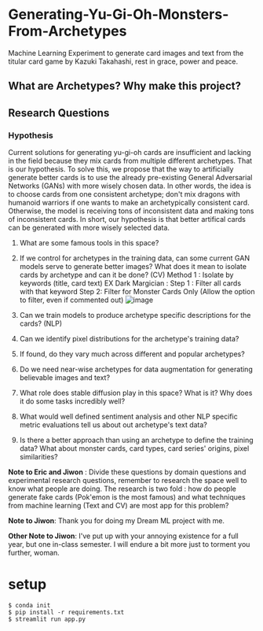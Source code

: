 # Generating-Yu-Gi-Oh-Monsters-From-Archetypes
Machine Learning Experiment to generate card images and text from the titular card game by Kazuki Takahashi, rest in grace, power and peace.

## What are Archetypes? Why make this project?

## Research Questions

### Hypothesis
Current solutions for generating yu-gi-oh cards are insufficient and lacking in the field because they mix cards from multiple different archetypes. That is our hypothesis. To solve this, we propose that the way to artificially generate better cards is to use the already pre-existing General Adversarial Networks (GANs) with more wisely chosen data. In other words, the idea is to choose cards from one consistent archetype; don't mix dragons with humanoid warriors if one wants to make an archetypically consistent card. Otherwise, the model is receiving tons of inconsistent data and making tons of inconsistent cards. In short, our hypothesis is that better artifical cards can be generated with more wisely selected data.

1. What are some famous tools in this space?
2. If we control for archetypes in the training data, can some current GAN models serve to generate better images? What does it mean to isolate cards by archetype and can it be done? (CV)
     Method 1 : Isolate by keywords (title, card text)
     EX Dark Margician :
       Step 1 : Filter all cards with that keyword
       Step 2: Filter for Monster Cards Only (Allow the option to filter, even if commented out)
     ![image](https://github.com/nogibjj/Generating-Yu-Gi-Oh-Monsters-From-Archetypes/assets/70504872/a82b04fc-00bc-4a72-a501-2b358de2e660)

4. Can we train models to produce archetype specific descriptions for the cards? (NLP)
5. Can we identify pixel distributions for the archetype's training data?
6. If found, do they vary much across different and popular archetypes?
7. Do we need near-wise archetypes for data augmentation for generating believable images and text?
8. What role does stable diffusion play in this space? What is it? Why does it do some tasks incredibly well?
9. What would well defined sentiment analysis and other NLP specific metric evaluations tell us about out archetype's text data?
10. Is there a better approach than using an archetype to define the training data? What about monster cards, card types, card series' origins, pixel similarities?

**Note to Eric and Jiwon** : Divide these questions by domain questions and experimental research questions, remember to research the space well to know what people are doing. The research is two fold : how do people generate fake cards (Pok'emon is the most famous) and what techniques from machine learning (Text and CV) are most app for this problem?


**Note to Jiwon**: Thank you for doing my Dream ML project with me.

**Other Note to Jiwon**: I've put up with your annoying existence for a full year, but one in-class semester. I will endure a bit more just to torment you further, woman.


# setup

```
$ conda init 
$ pip install -r requirements.txt
$ streamlit run app.py
```